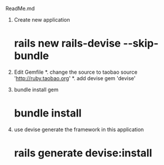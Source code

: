ReadMe.md
1. Create new application
    # rails new rails-devise --skip-bundle

2. Edit Gemfile
    *. change the source to taobao
        source 'http://ruby.taobao.org'
    *. add devise
        gem 'devise' 

3. bundle install gem
    # bundle install

4. use devise generate the framework in this application
    # rails generate devise:install
